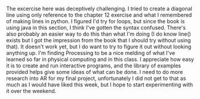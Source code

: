 The excercise here was deceptively challenging. I tried to create a diagonal line using only reference to the chapter 12 exercise and what I remembered of making lines in python. I figured I'd try for loops, but since the book is using java in this section, I think I've gotten the syntax confused. There's also probably an easier way to do this than what I'm doing (I do know line() exists but I got the impression from the book that I should try without using that). It doesn't work yet, but I do want to try to figure it out without looking anything up.
I'm finding Processing to be a nice melding of what I've learned so far in physical computing and in this class. I appreciate how easy it is to create and run interactive programs, and the library of examples provided helps give some ideas of what can be done.
I need to do more research into AR for my final project, unfortunately I did not get to that as much as I would have liked this week, but I hope to start experimenting with it over the weekend.